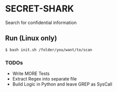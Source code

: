 # SECRET-SHARK
Search for confidential information

## Run (Linux only)

```sh
$ bash init.sh /folder/you/want/to/scan
```

### TODOs

 - Write MORE Tests
 - Extract Regex into separate file
 - Build Logic in Python and leave GREP as SysCall
 

